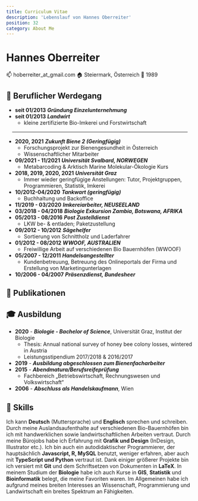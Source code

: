 ```yaml
---
title: Curriculum Vitae
description: 'Lebenslauf von Hannes Oberreiter'
position: 32
category: About Me
---
```


# Hannes Oberreiter

:mailbox: hoberreiter_at_gmail.com
:house: Steiermark, Österreich
:birthday: 1989

## :construction_worker: Beruflicher Werdegang

- **seit 01/2013**    ***Gründung Einzelunternehmung***
- **seit 01/2013**    ***Landwirt***
  - kleine zertifizierte Bio-Imkerei und Forstwirtschaft

<hr style="margin: 1rem" />

- **2020, 2021**  ***Zukunft Biene 2 (Geringfügig)***
  - Forschungsprojekt zur Bienengesundheit in Österreich
  - Wissenschaftlicher Mitarbeiter
- **09/2021 - 11/2021** ***Universität Svalbard, NORWEGEN***
  - Metabarcoding & Arktisch Marine Molekular-Ökologie Kurs
- **2018, 2019, 2020, 2021**    ***Universität Graz***
  - Immer wieder geringfügige Anstellungen: Tutor, Projektgruppen, Programmieren, Statistik, Imkerei
- **10/2012-04/2020**     ***Tankwart (geringfügig)***
  - Buchhaltung und Backoffice
- **11/2019 - 03/2020**   ***Imkereiarbeiter, NEUSEELAND***
- **03/2018 - 04/2018**   ***Biologie Exkursion Zambia, Botswana, AFRIKA***
- **05/2013 - 08/2016**   ***Post Zustelldienst***
  - LKW be- & entladen; Paketzustellung
- **09/2012 - 10/2012**   ***Sägehelfer***
  - Sortierung von Schnittholz und Laderfahrer
- **01/2012 - 08/2012**   ***WWOOF, AUSTRALIEN***
  - Freiwillige Arbeit auf verschiedenen Bio Bauernhöfen (WWOOF)
- **05/2007 - 12/2011**   ***Handelsangestellter***
  - Kundenbetreuung, Betreuung des Onlineportals der Firma und Erstellung von Marketingunterlagen
- **10/2006 - 04/2007**   ***Präsenzdienst, Bundesheer***

## :paperclip: Publikationen

<markdown-publications></markdown-publications>

## :mortar_board: Ausbildung

- **2020** - ***Biologie - Bachelor of Science***, Universität Graz, Institut der Biologie
  - Thesis: Annual national survey of honey bee colony losses, wintered in Austria
  - Leistungsstipendium 2017/2018 & 2016/2017
- **2019** - ***Ausbildung abgeschlossen zum Bienenfacharbeiter***
- **2015** - ***Abendmatura/Berufsreifeprüfung***
  - Fachbereich „Betriebswirtschaft, Rechnungswesen und Volkswirtschaft“
- **2006** - ***Abschluss als Handelskaufmann***, Wien

## :memo: Skills

Ich kann **Deutsch** (Muttersprache) und **Englisch** sprechen und schreiben. Durch meine Auslandsaufenthalte auf verschiedenen Bio-Bauernhöfen bin ich mit handwerklichen sowie landwirtschaftlichen Arbeiten vertraut. Durch meine Bürojobs habe ich Erfahrung mit **Grafik und Design** (InDesign, Illustrator etc.). Ich bin auch ein autodidaktischer Programmierer, der hauptsächlich **Javascript, R, MySQL** benutzt, weniger erfahren, aber auch mit **TypeScript und Python** vertraut ist. Dank einiger größerer Projekte bin ich versiert mit **Git** und dem Schriftsetzen von Dokumenten in **LaTeX**. In meinem Studium der **Biologie** habe ich auch Kurse in **GIS**, **Statistik** und **Bioinformatik** belegt, die meine Favoriten waren. Im Allgemeinen habe ich aufgrund meines breiten Interesses an Wissenschaft, Programmierung und Landwirtschaft ein breites Spektrum an Fähigkeiten.

<markdown-cloud-image url="btree-info/img/hannes" alt="Hannes Oberreiter"></markdown-cloud-image>
